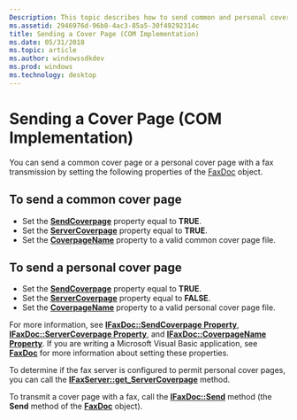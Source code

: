 ```yaml
---
Description: This topic describes how to send common and personal cover pages in the Component Object Model (COM) implementation environment.
ms.assetid: 2946976d-96b8-4ac3-85a5-30f49292314c
title: Sending a Cover Page (COM Implementation)
ms.date: 05/31/2018
ms.topic: article
ms.author: windowssdkdev
ms.prod: windows
ms.technology: desktop
---
```


# Sending a Cover Page (COM Implementation)

You can send a common cover page or a personal cover page with a fax transmission by setting the following properties of the [FaxDoc](-mfax-faxdoc.md) object.

## To send a common cover page

-   Set the [**SendCoverpage**](/windows/previous-versions/Faxcom/nf-faxcom-ifaxdoc-get_sendcoverpage?branch=master) property equal to **TRUE**.
-   Set the [**ServerCoverpage**](/windows/previous-versions/Faxcom/nf-faxcom-ifaxdoc-get_servercoverpage?branch=master) property equal to **TRUE**.
-   Set the [**CoverpageName**](/windows/previous-versions/Faxcom/nf-faxcom-ifaxdoc-get_coverpagename?branch=master) property to a valid common cover page file.

## To send a personal cover page

-   Set the [**SendCoverpage**](/windows/previous-versions/Faxcom/nf-faxcom-ifaxdoc-get_sendcoverpage?branch=master) property equal to **TRUE**.
-   Set the [**ServerCoverpage**](/windows/previous-versions/Faxcom/nf-faxcom-ifaxdoc-get_servercoverpage?branch=master) property equal to **FALSE**.
-   Set the [**CoverpageName**](/windows/previous-versions/Faxcom/nf-faxcom-ifaxdoc-get_coverpagename?branch=master) property to a valid personal cover page file.

For more information, see [**IFaxDoc::SendCoverpage Property**](/windows/previous-versions/Faxcom/nf-faxcom-ifaxdoc-get_sendcoverpage?branch=master), [**IFaxDoc::ServerCoverpage Property**](/windows/previous-versions/Faxcom/nf-faxcom-ifaxdoc-get_servercoverpage?branch=master), and [**IFaxDoc::CoverpageName Property**](/windows/previous-versions/Faxcom/nf-faxcom-ifaxdoc-get_coverpagename?branch=master). If you are writing a Microsoft Visual Basic application, see [**FaxDoc**](-mfax-faxdoc-object-visual-basic-.md) for more information about setting these properties.

To determine if the fax server is configured to permit personal cover pages, you can call the [**IFaxServer::get\_ServerCoverpage**](/windows/previous-versions/faxcomex/?branch=master) method.

To transmit a cover page with a fax, call the [**IFaxDoc::Send**](/windows/previous-versions/Faxcom/?branch=master) method (the **Send** method of the [**FaxDoc**](-mfax-faxdoc-object-visual-basic-.md) object).

 

 



